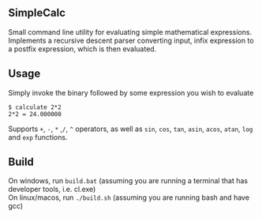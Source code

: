 ## SimpleCalc

Small command line utility for evaluating simple mathematical expressions. Implements a recursive descent parser converting input, infix expression to a postfix expression, which is then evaluated.

## Usage
Simply invoke the binary followed by some expression you wish to evaluate
~~~
$ calculate 2*2
2*2 = 24.000000
~~~

Supports `+`, `-`, `*` ,`/`, `^` operators, as well as `sin`, `cos`, `tan`, `asin`, `acos`, `atan`, `log` and `exp` functions.

## Build
On windows, run `build.bat` (assuming you are running a terminal that has developer tools, i.e. cl.exe)  
On linux/macos, run `./build.sh` (assuming you are running bash and have gcc)

